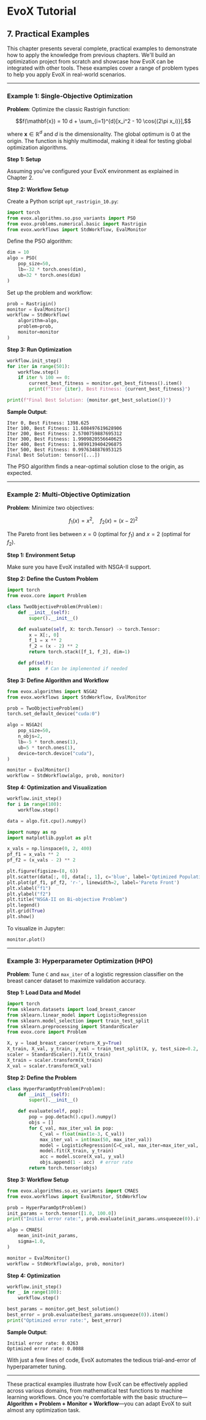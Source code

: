 # EvoX Tutorial

## 7. Practical Examples

This chapter presents several complete, practical examples to demonstrate how to apply the knowledge from previous chapters. We'll build an optimization project from scratch and showcase how EvoX can be integrated with other tools. These examples cover a range of problem types to help you apply EvoX in real-world scenarios.

---

### Example 1: Single-Objective Optimization

**Problem**: Optimize the classic Rastrigin function:

```math
f(\mathbf{x}) = 10 d + \sum_{i=1}^{d}[x_i^2 - 10 \cos{(2\pi x_i)}],
```

where $\mathbf{x} \in \mathbb{R}^d$ and $d$ is the dimensionality. The global optimum is 0 at the origin. The function is highly multimodal, making it ideal for testing global optimization algorithms.

**Step 1: Setup**

Assuming you've configured your EvoX environment as explained in Chapter 2.

**Step 2: Workflow Setup**

Create a Python script `opt_rastrigin_10.py`:

```python
import torch
from evox.algorithms.so.pso_variants import PSO
from evox.problems.numerical.basic import Rastrigin
from evox.workflows import StdWorkflow, EvalMonitor
```

Define the PSO algorithm:

```python
dim = 10
algo = PSO(
    pop_size=50,
    lb=-32 * torch.ones(dim),
    ub=32 * torch.ones(dim)
)
```

Set up the problem and workflow:

```python
prob = Rastrigin()
monitor = EvalMonitor()
workflow = StdWorkflow(
    algorithm=algo,
    problem=prob,
    monitor=monitor
)
```

**Step 3: Run Optimization**

```python
workflow.init_step()
for iter in range(501):
    workflow.step()
    if iter % 100 == 0:
        current_best_fitness = monitor.get_best_fitness().item()
        print(f"Iter {iter}, Best Fitness: {current_best_fitness}")

print(f"Final Best Solution: {monitor.get_best_solution()}")
```

**Sample Output**:

```
Iter 0, Best Fitness: 1398.625
Iter 100, Best Fitness: 11.608497619628906
Iter 200, Best Fitness: 2.5700759887695312
Iter 300, Best Fitness: 1.9909820556640625
Iter 400, Best Fitness: 1.9899139404296875
Iter 500, Best Fitness: 0.9976348876953125
Final Best Solution: tensor([...])
```

The PSO algorithm finds a near-optimal solution close to the origin, as expected.

---

### Example 2: Multi-Objective Optimization

**Problem**: Minimize two objectives:

```math
f_1(x) = x^2, \quad
f_2(x) = (x - 2)^2
```

The Pareto front lies between $x = 0$ (optimal for $f_1$) and $x = 2$ (optimal for $f_2$).

**Step 1: Environment Setup**

Make sure you have EvoX installed with NSGA-II support.

**Step 2: Define the Custom Problem**

```python
import torch
from evox.core import Problem

class TwoObjectiveProblem(Problem):
    def __init__(self):
        super().__init__()

    def evaluate(self, X: torch.Tensor) -> torch.Tensor:
        x = X[:, 0]
        f_1 = x ** 2
        f_2 = (x - 2) ** 2
        return torch.stack([f_1, f_2], dim=1)

    def pf(self):
        pass  # Can be implemented if needed
```

**Step 3: Define Algorithm and Workflow**

```python
from evox.algorithms import NSGA2
from evox.workflows import StdWorkflow, EvalMonitor

prob = TwoObjectiveProblem()
torch.set_default_device("cuda:0")

algo = NSGA2(
    pop_size=50,
    n_objs=2,
    lb=-5 * torch.ones(1),
    ub=5 * torch.ones(1),
    device=torch.device("cuda"),
)

monitor = EvalMonitor()
workflow = StdWorkflow(algo, prob, monitor)
```

**Step 4: Optimization and Visualization**

```python
workflow.init_step()
for i in range(100):
    workflow.step()

data = algo.fit.cpu().numpy()

import numpy as np
import matplotlib.pyplot as plt

x_vals = np.linspace(0, 2, 400)
pf_f1 = x_vals ** 2
pf_f2 = (x_vals - 2) ** 2

plt.figure(figsize=(8, 6))
plt.scatter(data[:, 0], data[:, 1], c='blue', label='Optimized Population', alpha=0.7)
plt.plot(pf_f1, pf_f2, 'r-', linewidth=2, label='Pareto Front')
plt.xlabel("f1")
plt.ylabel("f2")
plt.title("NSGA-II on Bi-objective Problem")
plt.legend()
plt.grid(True)
plt.show()
```

To visualize in Jupyter:

```python
monitor.plot()
```

---

### Example 3: Hyperparameter Optimization (HPO)

**Problem**: Tune `C` and `max_iter` of a logistic regression classifier on the breast cancer dataset to maximize validation accuracy.

**Step 1: Load Data and Model**

```python
import torch
from sklearn.datasets import load_breast_cancer
from sklearn.linear_model import LogisticRegression
from sklearn.model_selection import train_test_split
from sklearn.preprocessing import StandardScaler
from evox.core import Problem

X, y = load_breast_cancer(return_X_y=True)
X_train, X_val, y_train, y_val = train_test_split(X, y, test_size=0.2, random_state=42)
scaler = StandardScaler().fit(X_train)
X_train = scaler.transform(X_train)
X_val = scaler.transform(X_val)
```

**Step 2: Define the Problem**

```python
class HyperParamOptProblem(Problem):
    def __init__(self):
        super().__init__()

    def evaluate(self, pop):
        pop = pop.detach().cpu().numpy()
        objs = []
        for C_val, max_iter_val in pop:
            C_val = float(max(1e-3, C_val))
            max_iter_val = int(max(50, max_iter_val))
            model = LogisticRegression(C=C_val, max_iter=max_iter_val, solver='liblinear')
            model.fit(X_train, y_train)
            acc = model.score(X_val, y_val)
            objs.append(1 - acc)  # error rate
        return torch.tensor(objs)
```

**Step 3: Workflow Setup**

```python
from evox.algorithms.so.es_variants import CMAES
from evox.workflows import EvalMonitor, StdWorkflow

prob = HyperParamOptProblem()
init_params = torch.tensor([1.0, 100.0])
print("Initial error rate:", prob.evaluate(init_params.unsqueeze(0)).item())

algo = CMAES(
    mean_init=init_params,
    sigma=1.0,
)

monitor = EvalMonitor()
workflow = StdWorkflow(algo, prob, monitor)
```

**Step 4: Optimization**

```python
workflow.init_step()
for _ in range(100):
    workflow.step()

best_params = monitor.get_best_solution()
best_error = prob.evaluate(best_params.unsqueeze(0)).item()
print("Optimized error rate:", best_error)
```

**Sample Output**:

```
Initial error rate: 0.0263
Optimized error rate: 0.0088
```

With just a few lines of code, EvoX automates the tedious trial-and-error of hyperparameter tuning.

---

These practical examples illustrate how EvoX can be effectively applied across various domains, from mathematical test functions to machine learning workflows. Once you're comfortable with the basic structure—**Algorithm + Problem + Monitor + Workflow**—you can adapt EvoX to suit almost any optimization task.